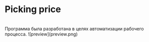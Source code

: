 # Picking price
</br>
Программа была разработана в целях автоматизации рабочего процесса.
![preview](preview.png)
